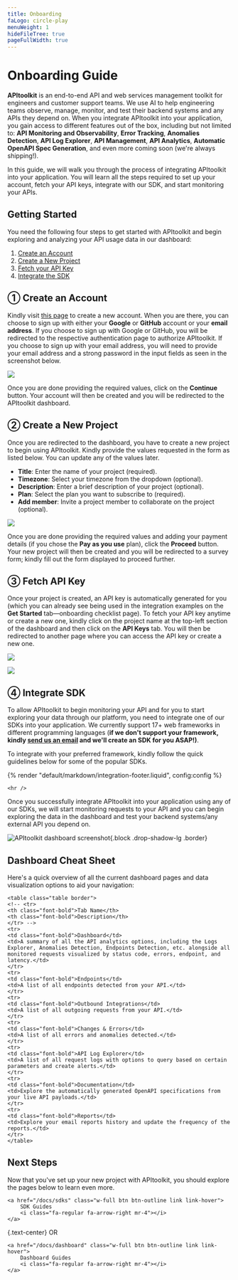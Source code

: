 ```yaml
---
title: Onboarding
faLogo: circle-play
menuWeight: 1
hideFileTree: true
pageFullWidth: true
---
```


# Onboarding Guide

**APItoolkit** is an end-to-end API and web services management toolkit for engineers and customer support teams. We use AI to help engineering teams observe, manage, monitor, and test their backend systems and any APIs they depend on. When you integrate APItoolkit into your application, you gain access to different features out of the box, including but not limited to: **API Monitoring and Observability**, **Error Tracking**, **Anomalies Detection**, **API Log Explorer**, **API Management**, **API Analytics**, **Automatic OpenAPI Spec Generation**, and even more coming soon (we're always shipping!).
<!-- TODO: add links to the list of features once they're shipped -->

In this guide, we will walk you through the process of integrating APItoolkit into your application. You will learn all the steps required to set up your account, fetch your API keys, integrate with our SDK, and start monitoring your APIs.

## Getting Started

You need the following four steps to get started with APItoolkit and begin exploring and analyzing your API usage data in our dashboard:

1. [Create an Account](#create-an-account)
2. [Create a New Project](#create-a-new-project)
3. [Fetch your API Key](#fetch-api-key)
4. [Integrate the SDK](#integrate-sdk)

## ① Create an Account

Kindly visit [this page](https://app.apitoolkit.com?utm_source=docs_onboarding) to create a new account. When you are there, you can choose to sign up with either your **Google** or **GitHub** account or your **email address**. If you choose to sign up with Google or GitHub, you will be redirected to the respective authentication page to authorize APItoolkit. If you choose to sign up with your email address, you will need to provide your email address and a strong password in the input fields as seen in the screenshot below.

![](/docs/onboarding/signup-page.png)

Once you are done providing the required values, click on the **Continue** button. Your account will then be created and you will be redirected to the APItoolkit dashboard.

## ② Create a New Project

Once you are redirected to the dashboard, you have to create a new project to begin using APItoolkit. Kindly provide the values requested in the form as listed below. You can update any of the values later.

- **Title**: Enter the name of your project (required).
- **Timezone**: Select your timezone from the dropdown (optional).
- **Description**: Enter a brief description of your project (optional).
- **Plan**: Select the plan you want to subscribe to (required).
- **Add member**: Invite a project member to collaborate on the project (optional).

<!-- TODO: update this screenshot once the UI changes are made -->
![](/docs/onboarding/create-project.png)

Once you are done providing the required values and adding your payment details (if you chose the **Pay as you use** plan), click the **Proceed** button. Your new project will then be created and you will be redirected to a survey form; kindly fill out the form displayed to proceed further.

## ③ Fetch API Key

Once your project is created, an API key is automatically generated for you (which you can already see being used in the integration examples on the **Get Started** tab—onboarding checklist page). To fetch your API key anytime or create a new one, kindly click on the project name at the top-left section of the dashboard and then click on the **API Keys** tab. You will then be redirected to another page where you can access the API key or create a new one.

<!-- TODO: update this screenshot once the UI changes are made -->
![](/docs/onboarding/settings-popup.png)

![](/docs/onboarding/api-keys.png)

## ④ Integrate SDK

To allow APItoolkit to begin monitoring your API and for you to start exploring your data through our platform, you need to integrate one of our SDKs into your application. We currently support 17+ web frameworks in different programming languages (**if we don't support your framework, kindly [send us an email](mailto:hello@apitoolkit.io) and we'll create an SDK for you ASAP!)**.

To integrate with your preferred framework, kindly follow the quick guidelines below for some of the popular SDKs.

{% render "default/markdown/integration-footer.liquid", config:config %}

```=html
<hr />
```

Once you successfully integrate APItoolkit into your application using any of our SDKs, we will start monitoring requests to your API and you can begin exploring the data in the dashboard and test your backend systems/any external API you depend on.

![APItoolkit dashboard screenshot](/assets/img/dashboard.png){.block .drop-shadow-lg .border}

## Dashboard Cheat Sheet

Here's a quick overview of all the current dashboard pages and data visualization options to aid your navigation:

```=html
<table class="table border">
<!-- <tr>
<th class="font-bold">Tab Name</th>
<th class="font-bold">Description</th>
</tr> -->
<tr>
<td class="font-bold">Dashboard</td>
<td>A summary of all the API analytics options, including the Logs Explorer, Anomalies Detection, Endpoints Detection, etc. alongside all monitored requests visualized by status code, errors, endpoint, and latency.</td>
</tr>
<tr>
<td class="font-bold">Endpoints</td>
<td>A list of all endpoints detected from your API.</td>
</tr>
<tr>
<td class="font-bold">Outbound Integrations</td>
<td>A list of all outgoing requests from your API.</td>
</tr>
<tr>
<td class="font-bold">Changes & Errors</td>
<td>A list of all errors and anomalies detected.</td>
</tr>
<tr>
<td class="font-bold">API Log Explorer</td>
<td>A list of all request logs with options to query based on certain parameters and create alerts.</td>
</tr>
<tr>
<td class="font-bold">Documentation</td>
<td>Explore the automatically generated OpenAPI specifications from your live API payloads.</td>
</tr>
<tr>
<td class="font-bold">Reports</td>
<td>Explore your email reports history and update the frequency of the reports.</td>
</tr>
</table>
```

## Next Steps

Now that you've set up your new project with APItoolkit, you should explore the pages below to learn even more.

```=html
<a href="/docs/sdks" class="w-full btn btn-outline link link-hover">
    SDK Guides
    <i class="fa-regular fa-arrow-right mr-4"></i>
</a>
```

{.text-center}
OR

```=html
<a href="/docs/dashboard" class="w-full btn btn-outline link link-hover">
    Dashboard Guides
    <i class="fa-regular fa-arrow-right mr-4"></i>
</a>
```
